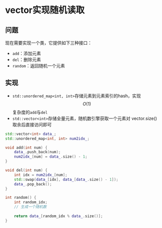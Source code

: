 # vector实现随机读取

## 问题

现在需要实现一个类，它提供如下三种接口：

* `add`：添加元素
* `del`：删除元素
* `random`：返回随机一个元素

## 实现

* `std::unordered_map<int, int>`存储元素到元素索引的hash，实现$$O(1)$$复杂度的`add`与`del`
* `std::vector<int>`存储全量元素，随机数引擎获取一个元素对 vector.size() 取余后直接访问即可

```c++
std::vector<int> data_;
std::unordered_map<int, int> num2idx_;

void add(int num) {
    data_.push_back(num);
    num2idx_[num] = data_.size() - 1;
}

void del(int num) {
    int idx = num2idx_[num];
    std::swap(data_[idx], data_[data_.size() - 1]);
    data_.pop_back();
}

int random() {
    int random_idx;
    // 生成一个随机数
    
    return data_[random_idx % data_.size()];
}
```

